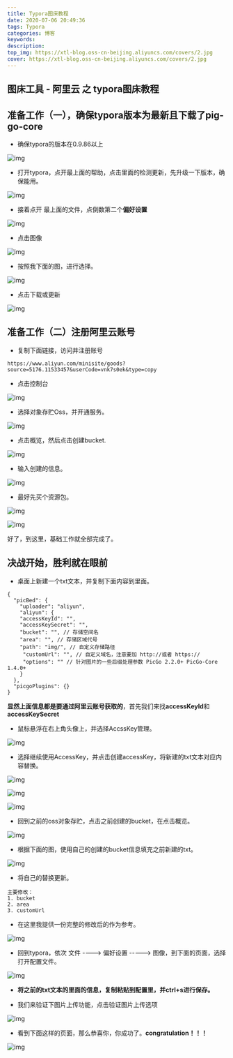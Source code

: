 ```yaml
---
title: Typora图床教程
date: 2020-07-06 20:49:36
tags: Typora
categories: 博客
keywords: 
description: 
top_img: https://xtl-blog.oss-cn-beijing.aliyuncs.com/covers/2.jpg
cover: https://xtl-blog.oss-cn-beijing.aliyuncs.com/covers/2.jpg
---
```


## 图床工具 - 阿里云 之 typora图床教程



## 准备工作（一），确保typora版本为最新且下载了pig-go-core

- 确保typora的版本在0.9.86以上



![img](https://xtl-blog.oss-cn-beijing.aliyuncs.com/img/v2-034e71c775fb07544d6e831263c97b8f_720w.jpg)



-  打开typora，点开最上面的帮助，点击里面的检测更新，先升级一下版本，确保能用。



![img](https://xtl-blog.oss-cn-beijing.aliyuncs.com/img/v2-e09cbfb10a97de6776646ae4751c17fa_720w.png)



- 接着点开 最上面的文件，点倒数第二个**偏好设置**



![img](https://pic1.zhimg.com/80/v2-720f2bbed480b9af87266a117ecf631c_720w.png)



- 点击图像



![img](https://xtl-blog.oss-cn-beijing.aliyuncs.com/img/v2-5f0555ef2a081901a1047b82676f5502_720w.jpg)



- 按照我下面的图，进行选择。



![img](https://xtl-blog.oss-cn-beijing.aliyuncs.com/img/v2-2f7c965687ee0689ced4a80a608599be_720w.jpg)



-  点击下载或更新



![img](https://xtl-blog.oss-cn-beijing.aliyuncs.com/img/v2-7c8667baf9a9461fca921fd3ae797013_720w.jpg)



## 准备工作（二）注册阿里云账号

- 复制下面链接，访问并注册账号

```text
https://www.aliyun.com/minisite/goods?source=5176.11533457&userCode=vnk7s0ek&type=copy
```

- 点击控制台



![img](https://xtl-blog.oss-cn-beijing.aliyuncs.com/img/v2-3d57ad89b4c81c941913df1b1cc2463a_720w.jpg)



- 选择对象存贮Oss，并开通服务。



![img](https://xtl-blog.oss-cn-beijing.aliyuncs.com/img/v2-eee3f811ed9d06847d83883b6427a527_720w.jpg)

- 点击概览，然后点击创建bucket.



![img](https://xtl-blog.oss-cn-beijing.aliyuncs.com/img/v2-0234659f70e003bd38aac9778fd847c9_720w.jpg)



- 输入创建的信息。

![img](https://xtl-blog.oss-cn-beijing.aliyuncs.com/img/v2-4664c8ef7dc6bf1b1df8259e4a57bd23_720w.jpg)

- 最好先买个资源包。



![img](https://xtl-blog.oss-cn-beijing.aliyuncs.com/img/v2-03a8e9ca302ee4296aca7acebee84349_720w.jpg)





![img](https://xtl-blog.oss-cn-beijing.aliyuncs.com/img/v2-4ecfcf1cb548f38a7d4119ae7fc18257_720w.jpg)



好了，到这里，基础工作就全部完成了。

## 决战开始，胜利就在眼前

- 桌面上新建一个txt文本，并复制下面内容到里面。

```text
{
  "picBed": {
    "uploader": "aliyun",
    "aliyun": {
    "accessKeyId": "",
    "accessKeySecret": "",
    "bucket": "", // 存储空间名
    "area": "", // 存储区域代号
    "path": "img/", // 自定义存储路径
     "customUrl": "", // 自定义域名，注意要加 http://或者 https://
     "options": "" // 针对图片的一些后缀处理参数 PicGo 2.2.0+ PicGo-Core 1.4.0+
    }
  },
  "picgoPlugins": {}
}
```

**显然上面信息都是要通过阿里云账号获取的**，首先我们来找**accessKeyId**和**accessKeySecret**

- 鼠标悬浮在右上角头像上，并选择AccssKey管理。



![img](https://xtl-blog.oss-cn-beijing.aliyuncs.com/img/v2-1c55243110fb55eb95e914739f598113_720w.jpg)



- 选择继续使用AccessKey，并点击创建accessKey，将新建的txt文本对应内容替换。



![img](https://pic2.zhimg.com/80/v2-6e5afb9967bafac2f7cfb94f95e45949_720w.png)

![img](https://xtl-blog.oss-cn-beijing.aliyuncs.com/img/v2-59e3153f907e1a4afe0e42ffecf96802_720w.jpg)



![img](https://xtl-blog.oss-cn-beijing.aliyuncs.com/img/v2-4dc7840c4fb69e6b62f17f14447a0e90_720w.jpg)



- 回到之前的oss对象存贮，点击之前创建的bucket，在点击概览。

![img](https://xtl-blog.oss-cn-beijing.aliyuncs.com/img/v2-0871673f6f7848aa58bff68001e96f86_720w.jpg)



- 根据下面的图，使用自己的创建的bucket信息填充之前新建的txt。



![img](https://xtl-blog.oss-cn-beijing.aliyuncs.com/img/v2-d464be251ee34460ad09ea77a526d6f3_720w.jpg)



- 将自己的替换更新。



```text
主要修改：
1. bucket
2. area
3. customUrl
```



- 在这里我提供一份完整的修改后的作为参考。

![img](https://xtl-blog.oss-cn-beijing.aliyuncs.com/img/v2-381e669003f5e40a3e92d5ff4f643b72_720w.jpg)



- 回到typora，依次 文件 ----> 偏好设置 -----> 图像，到下面的页面，选择打开配置文件。



![img](https://xtl-blog.oss-cn-beijing.aliyuncs.com/img/v2-a4ddcce15c6a245c2ebd30219ab1ae3e_720w.jpg)



- **将之前的txt文本的里面的信息，复制粘贴到配置里，并ctrl+s进行保存。**

- 我们来验证下图片上传功能，点击验证图片上传选项



![img](https://xtl-blog.oss-cn-beijing.aliyuncs.com/img/v2-382611f57e2c12cbd758385bb428748b_720w.jpg)



- 看到下面这样的页面，那么恭喜你，你成功了。**congratulation！！！**



![img](https://xtl-blog.oss-cn-beijing.aliyuncs.com/img/v2-502f39cc0488c33e33a4eafc9d70d0dc_720w.jpg)
